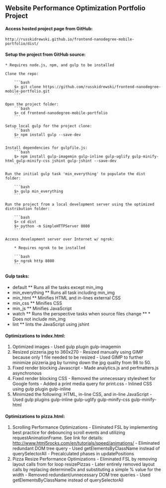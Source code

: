## Website Performance Optimization Portfolio Project

#### Access hosted project page from GitHub:

    http://russkidrewski.github.io/frontend-nanodegree-mobile-portfolio/dist/

#### Setup the project from GitHub source:

    * Requires node.js, npm, and gulp to be installed

    Clone the repo:

        ```bash
        $> git clone https://github.com/russkidrewski/frontend-nanodegree-mobile-portfolio.git
        ```

    Open the project folder:
        ```bash
        $> cd frontend-nanodegree-mobile-portfolio
        ```

    Setup local gulp for the project clone:
        ```bash
        $> npm install gulp --save-dev
        ```

    Install dependencies for gulpfile.js:
        ```bash
        $> npm install gulp-imagemin gulp-inline gulp-uglify gulp-minify-html gulp-minify-css jshint gulp-jshint --save-dev
        ```

    Run the initial gulp task 'min_everything' to populate the dist folder:

        ```bash
        $> gulp min_everything
        ```

    Run the project from a local development server using the optimized distribution folder:

        ```bash
        $> cd dist
        $> python -m SimpleHTTPServer 8080
        ```

    Access development server over Internet w/ ngrok:

        * Requires ngrok to be installed

        ```bash
        $> ngrok http 8080
        ```

#### Gulp tasks:
*    default
**        Runs all the tasks except min_img
*    min_everything
**        Runs all task including min_img
*    min_html
**        Minifies HTML and in-lines external CSS
*    min_css
**        Minifies CSS
*    min_js
**        Minifies JavaScript
*    watch
**        Runs the perspective tasks when source files change
**        * Does not include min_img
*    lint
**        lints the JavaScript using jshint

#### Optimizations to index.html:
1. Optimized images
        - Used gulp plugin gulp-imagemin
1. Resized pizzeria.jpg to 360x270
        - Resized manually using GIMP because only 1 file needed to be resized
        - Used GIMP to further minimize pizzeria.jpg by turning down the jpg quality from 98 to 50.
1. Fixed render blocking Javascript
        - Made analytics.js and perfmatters.js asynchronous
1. Fixed render blocking CSS
        - Removed the unnecessary stylesheet for Google fonts
        - Added a print media query for print.css
        - Inlined CSS using gulp plugin gulp-inline
1. Minimized the following: HTML, in-line CSS, and in-line JavaScript
        - Used gulp plugins
            gulp-inline
            gulp-uglify
            gulp-minify-css
            gulp-minify-html

#### Optimizations to pizza.html:
1. Scrolling Performance Optimizations
        - Eliminated FSL by implementing best practice for debouncing scroll events and utilizing requestAnimationFrame. See link for details:
            http://www.html5rocks.com/en/tutorials/speed/animations/
        - Eliminated redundant DOM tree query
        - Used getElementsByClassName instead of querySelectorAll
        - Precalculated phases in updatePositions
2. Pizza Resize Performance Optimizations
        - Eliminated FSL by removing layout calls from for loop resizePizzas
        - Later entirely removed layout calls by replacing determineDx and substituting a simple % value for the width
        - Removed redundant/unnecessary DOM tree queries
        - Used getElementsByClassName instead of querySelectorAll
